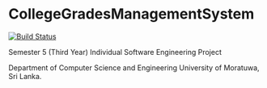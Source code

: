 # CollegeGradesManagementSystem

[![Build Status](https://travis-ci.org/menuka94/ng2-college-grades-management-system.svg?branch=master)](https://travis-ci.org/menuka94/ng2-college-grades-management-system)

Semester 5 (Third Year) Individual Software Engineering Project

Department of Computer Science and Engineering
University of Moratuwa, Sri Lanka.

